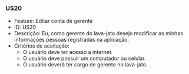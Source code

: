 ### US20

- Feature: Editar conta de gerente
- ID: US20
- Descrição: Eu, como gerente do lava-jato desejo modificar as minhas informações pessoas registradas na aplicação.
- Critérios de aceitação:
  * O usuário deve ter acesso a internet.
  * O usuário deve possuir um computador ou celular.
  * O usuário deverá ter cargo de gerente no lava-jato.